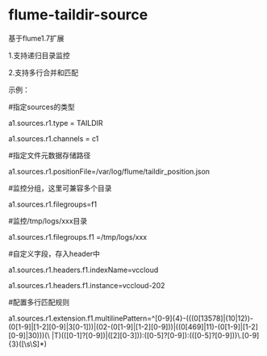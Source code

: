 # flume-taildir-source
基于flume1.7扩展

1.支持递归目录监控

2.支持多行合并和匹配

示例：

  #指定sources的类型
  
  a1.sources.r1.type = TAILDIR
  
  a1.sources.r1.channels = c1
  
  #指定文件元数据存储路径
  
  a1.sources.r1.positionFile=/var/log/flume/taildir_position.json
  
  #监控分组，这里可兼容多个目录
  
  a1.sources.r1.filegroups=f1
  
  #监控/tmp/logs/xxx目录
  
  a1.sources.r1.filegroups.f1 =/tmp/logs/xxx
  
  #自定义字段，存入header中
  
  a1.sources.r1.headers.f1.indexName=vccloud
  
  a1.sources.r1.headers.f1.instance=vccloud-202
  
  #配置多行匹配规则
  
  a1.sources.r1.extension.f1.multilinePattern=^[0-9]{4}-(((0[13578]|(10|12))-(0[1-9]|[1-2][0-9]|3[0-1]))|(02-(0[1-9]|[1-2][0-9]))|((0[469]|11)-(0[1-9]|[1-2][0-9]|30)))(\\ |T)(([0-1]?[0-9])|([2][0-3])):([0-5]?[0-9]):(([0-5]?[0-9]))\\.[0-9]{3}([\\s\\S]*)
